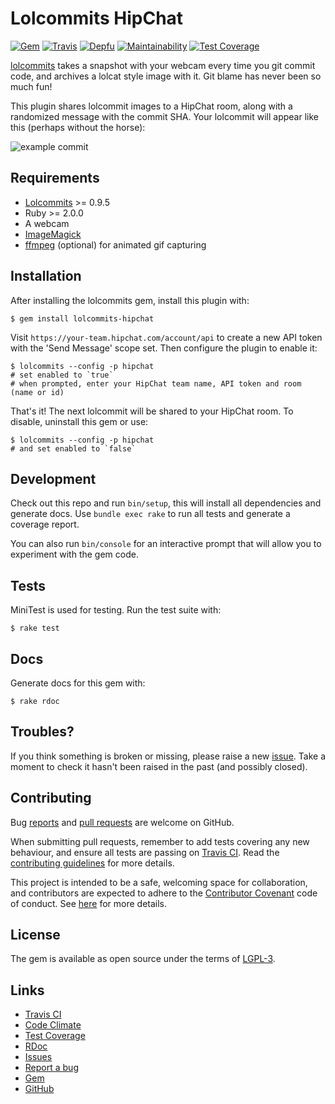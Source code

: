 # Lolcommits HipChat

[![Gem](https://img.shields.io/gem/v/lolcommits-hipchat.svg?style=flat)](http://rubygems.org/gems/lolcommits-hipchat)
[![Travis](https://travis-ci.org/lolcommits/lolcommits-hipchat.svg?branch=master)](https://travis-ci.org/lolcommits/lolcommits-hipchat)
[![Depfu](https://img.shields.io/depfu/lolcommits/lolcommits-hipchat.svg?style=flat)](https://depfu.com/github/lolcommits/lolcommits-hipchat)
[![Maintainability](https://img.shields.io/codeclimate/maintainability/lolcommits/lolcommits-hipchat.svg)](https://codeclimate.com/github/lolcommits/lolcommits-hipchat/maintainability)
[![Test Coverage](https://img.shields.io/codeclimate/c/lolcommits/lolcommits-hipchat.svg)](https://codeclimate.com/github/lolcommits/lolcommits-hipchat/test_coverage)

[lolcommits](https://lolcommits.github.io/) takes a snapshot with your webcam
every time you git commit code, and archives a lolcat style image with it. Git
blame has never been so much fun!

This plugin shares lolcommit images to a HipChat room, along with a randomized
message with the commit SHA. Your lolcommit will appear like this (perhaps
without the horse):

![example
commit](https://github.com/lolcommits/lolcommits-hipchat/raw/master/assets/images/example-commit.png)


## Requirements

* [Lolcommits](https://lolcommits.github.io/) >= 0.9.5
* Ruby >= 2.0.0
* A webcam
* [ImageMagick](http://www.imagemagick.org)
* [ffmpeg](https://www.ffmpeg.org) (optional) for animated gif capturing

## Installation

After installing the lolcommits gem, install this plugin with:

    $ gem install lolcommits-hipchat

Visit `https://your-team.hipchat.com/account/api` to create a new API token with
the 'Send Message' scope set. Then configure the plugin to enable it:

    $ lolcommits --config -p hipchat
    # set enabled to `true`
    # when prompted, enter your HipChat team name, API token and room (name or id)

That's it! The next lolcommit will be shared to your HipChat room. To disable,
uninstall this gem or use:

    $ lolcommits --config -p hipchat
    # and set enabled to `false`

## Development

Check out this repo and run `bin/setup`, this will install all dependencies and
generate docs. Use `bundle exec rake` to run all tests and generate a coverage
report.

You can also run `bin/console` for an interactive prompt that will allow you to
experiment with the gem code.

## Tests

MiniTest is used for testing. Run the test suite with:

    $ rake test

## Docs

Generate docs for this gem with:

    $ rake rdoc

## Troubles?

If you think something is broken or missing, please raise a new
[issue](https://github.com/lolcommits/lolcommits-hipchat/issues). Take
a moment to check it hasn't been raised in the past (and possibly closed).

## Contributing

Bug [reports](https://github.com/lolcommits/lolcommits-hipchat/issues) and [pull
requests](https://github.com/lolcommits/lolcommits-hipchat/pulls) are welcome on
GitHub.

When submitting pull requests, remember to add tests covering any new behaviour,
and ensure all tests are passing on [Travis
CI](https://travis-ci.org/lolcommits/lolcommits-hipchat). Read the
[contributing
guidelines](https://github.com/lolcommits/lolcommits-hipchat/blob/master/CONTRIBUTING.md)
for more details.

This project is intended to be a safe, welcoming space for collaboration, and
contributors are expected to adhere to the [Contributor
Covenant](http://contributor-covenant.org) code of conduct. See
[here](https://github.com/lolcommits/lolcommits-hipchat/blob/master/CODE_OF_CONDUCT.md)
for more details.

## License

The gem is available as open source under the terms of
[LGPL-3](https://opensource.org/licenses/LGPL-3.0).

## Links

* [Travis CI](https://travis-ci.org/lolcommits/lolcommits-hipchat)
* [Code Climate](https://codeclimate.com/github/lolcommits/lolcommits-hipchat)
* [Test Coverage](https://codeclimate.com/github/lolcommits/lolcommits-hipchat/coverage)
* [RDoc](http://rdoc.info/projects/lolcommits/lolcommits-hipchat)
* [Issues](http://github.com/lolcommits/lolcommits-hipchat/issues)
* [Report a bug](http://github.com/lolcommits/lolcommits-hipchat/issues/new)
* [Gem](http://rubygems.org/gems/lolcommits-hipchat)
* [GitHub](https://github.com/lolcommits/lolcommits-hipchat)
